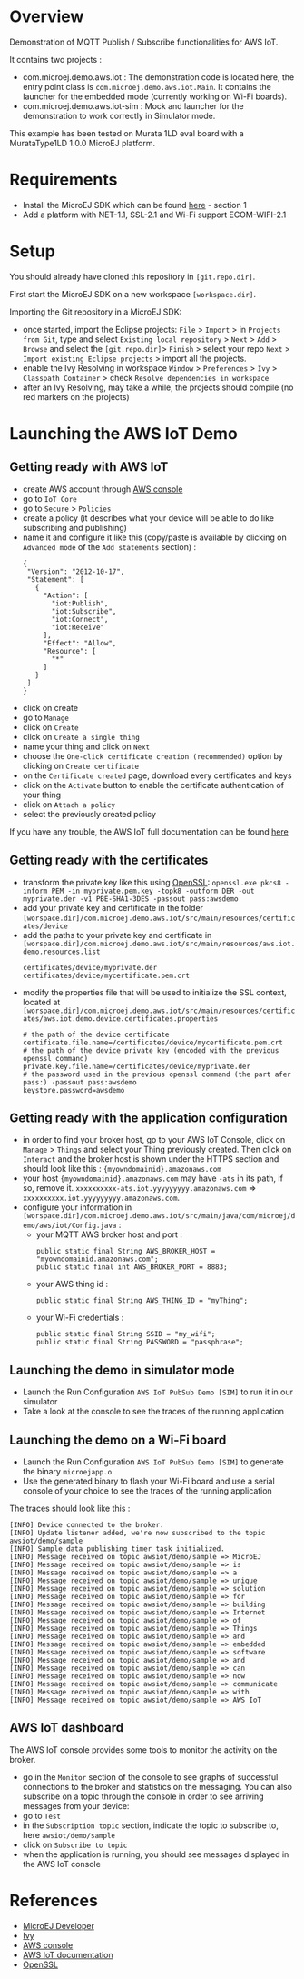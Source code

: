 # Overview

Demonstration of MQTT Publish / Subscribe functionalities for AWS IoT.

It contains two projects :
- com.microej.demo.aws.iot :
	The demonstration code is located here, the entry point class is `com.microej.demo.aws.iot.Main`.
	It contains the launcher for the embedded mode (currently working on Wi-Fi boards).
- com.microej.demo.aws.iot-sim :
	Mock and launcher for the demonstration to work correctly in Simulator mode.

This example has been tested on Murata 1LD eval board with a MurataType1LD 1.0.0 MicroEJ platform.
	
# Requirements

- Install the MicroEJ SDK which can be found [here](http://developer.microej.com/getting-started-sdk.html) - section 1
- Add a platform with NET-1.1, SSL-2.1 and Wi-Fi support ECOM-WIFI-2.1

# Setup

You should already have cloned this repository in `[git.repo.dir]`.

First start the MicroEJ SDK on a new workspace `[workspace.dir]`.

Importing the Git repository in a MicroEJ SDK:

 - once started, import the Eclipse projects: `File` > `Import` > in `Projects from Git`, type and select `Existing local repository` > `Next` > `Add` > `Browse`
 and select the `[git.repo.dir]`> `Finish` > select your repo `Next` > `Import existing Eclipse projects` > import all the projects.
 - enable the Ivy Resolving in workspace `Window` > `Preferences` > `Ivy` > `Classpath Container` > check `Resolve dependencies in workspace`
 - after an Ivy Resolving, may take a while, the projects should compile (no red markers on the projects)

# Launching the AWS IoT Demo

## Getting ready with AWS IoT
- create AWS account through [AWS console](https://aws.amazon.com/console/)
- go to `IoT Core`
- go to `Secure` > `Policies`
- create a policy (it describes what your device will be able to do like subscribing and publishing)
- name it and configure it like this (copy/paste is available by clicking on `Advanced mode` of the `Add statements` section) :
	```
	{
	 "Version": "2012-10-17",
     "Statement": [
       {
         "Action": [
           "iot:Publish",
           "iot:Subscribe",
           "iot:Connect",
           "iot:Receive"
         ],
         "Effect": "Allow",
         "Resource": [
           "*"
         ]
       }
     ]
   }
   ```
- click on create
- go to `Manage`
- click on `Create`
- click on `Create a single thing`
- name your thing and click on `Next`
- choose the `One-click certificate creation (recommended)` option by clicking on `Create certificate`
- on the `Certificate created` page, download every certificates and keys
- click on the `Activate` button to enable the certificate authentication of your thing
- click on `Attach a policy`
- select the previously created policy

If you have any trouble, the AWS IoT full documentation can be found [here](https://docs.aws.amazon.com/iot/latest/developerguide/iot-console-signin.html)
 
## Getting ready with the certificates
- transform the private key like this using [OpenSSL](https://www.openssl.org/source/):
	`openssl.exe pkcs8 -inform PEM -in myprivate.pem.key -topk8 -outform DER -out myprivate.der -v1 PBE-SHA1-3DES -passout pass:awsdemo`
- add your private key and certificate in the folder
`[worspace.dir]/com.microej.demo.aws.iot/src/main/resources/certificates/device`
- add the paths to your private key and certificate in `[worspace.dir]/com.microej.demo.aws.iot/src/main/resources/aws.iot.demo.resources.list`
	```
	certificates/device/myprivate.der
	certificates/device/mycertificate.pem.crt
	```
- modify the properties file that will be used to initialize the SSL context, located at `[worspace.dir]/com.microej.demo.aws.iot/src/main/resources/certificates/aws.iot.demo.device.certificates.properties`
	```
	# the path of the device certificate
	certificate.file.name=/certificates/device/mycertificate.pem.crt
	# the path of the device private key (encoded with the previous openssl command)
	private.key.file.name=/certificates/device/myprivate.der
	# the password used in the previous openssl command (the part afer pass:) -passout pass:awsdemo
	keystore.password=awsdemo
	```
	
## Getting ready with the application configuration
- in order to find your broker host, go to your AWS IoT Console, click on `Manage` > `Things` and select your Thing previously created. Then click on `Interact` and the broker host is shown under the HTTPS section and should look like this : `{myowndomainid}.amazonaws.com`
- your host `{myowndomainid}.amazonaws.com` may have `-ats` in its path, if so, remove it. `xxxxxxxxxx-ats.iot.yyyyyyyyy.amazonaws.com` => `xxxxxxxxxx.iot.yyyyyyyyy.amazonaws.com`.
- configure your information in `[worspace.dir]/com.microej.demo.aws.iot/src/main/java/com/microej/demo/aws/iot/Config.java` :
	- your MQTT AWS broker host and port :
		```
		public static final String AWS_BROKER_HOST = "myowndomainid.amazonaws.com";
		public static final int AWS_BROKER_PORT = 8883;
		```
	- your AWS thing id :
		```
		public static final String AWS_THING_ID = "myThing";
		```
	- your Wi-Fi credentials :
		```
		public static final String SSID = "my_wifi";
		public static final String PASSWORD = "passphrase";
		```

## Launching the demo in simulator mode
- Launch the Run Configuration `AWS IoT PubSub Demo [SIM]` to run it in our simulator
- Take a look at the console to see the traces of the running application

## Launching the demo on a Wi-Fi board
- Launch the Run Configuration `AWS IoT PubSub Demo [SIM]` to generate the binary `microejapp.o`
- Use the generated binary to flash your Wi-Fi board and use a serial console of your choice to see the traces of the running application

The traces should look like this :
```
[INFO] Device connected to the broker.
[INFO] Update listener added, we're now subscribed to the topic awsiot/demo/sample
[INFO] Sample data publishing timer task initialized.
[INFO] Message received on topic awsiot/demo/sample => MicroEJ
[INFO] Message received on topic awsiot/demo/sample => is
[INFO] Message received on topic awsiot/demo/sample => a
[INFO] Message received on topic awsiot/demo/sample => unique
[INFO] Message received on topic awsiot/demo/sample => solution
[INFO] Message received on topic awsiot/demo/sample => for
[INFO] Message received on topic awsiot/demo/sample => building
[INFO] Message received on topic awsiot/demo/sample => Internet
[INFO] Message received on topic awsiot/demo/sample => of
[INFO] Message received on topic awsiot/demo/sample => Things
[INFO] Message received on topic awsiot/demo/sample => and
[INFO] Message received on topic awsiot/demo/sample => embedded
[INFO] Message received on topic awsiot/demo/sample => software
[INFO] Message received on topic awsiot/demo/sample => and
[INFO] Message received on topic awsiot/demo/sample => can
[INFO] Message received on topic awsiot/demo/sample => now
[INFO] Message received on topic awsiot/demo/sample => communicate
[INFO] Message received on topic awsiot/demo/sample => with
[INFO] Message received on topic awsiot/demo/sample => AWS IoT
```

## AWS IoT dashboard
The AWS IoT console provides some tools to monitor the activity on the broker. 
- go in the `Monitor` section of the console to see graphs of successful connections to the broker and statistics on the messaging.
You can also subscribe on a topic through the console in order to see arriving messages from your device: 
- go to `Test`
- in the `Subscription topic` section, indicate the topic to subscribe to, here `awsiot/demo/sample`
- click on `Subscribe to topic`
- when the application is running, you should see messages displayed in the AWS IoT console

# References

- [MicroEJ Developer](https://developer.microej.com)
- [Ivy](https://ant.apache.org/ivy/)
- [AWS console](https://aws.amazon.com/console/)
- [AWS IoT documentation](https://docs.aws.amazon.com/iot/latest/developerguide/iot-console-signin.html) 
- [OpenSSL](https://www.openssl.org/source/)

<!--
	Markdown
	Copyright 2018 IS2T. All rights reserved.
	IS2T PROPRIETARY/CONFIDENTIAL. Use is subject to license terms.
-->
